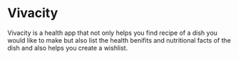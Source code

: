 # Vivacity
Vivacity is a health app that not only helps you find recipe of a dish you would like to make but also list the health benifits and nutritional facts of the dish and also helps you create a wishlist.
